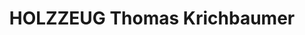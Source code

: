 ---
title: "HOLZZEUG Thomas Krichbaumer"
url: /tuntenhausen/holzzeug-thomas-krichbaumer/
shop: Andenken
---